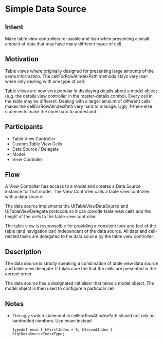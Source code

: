 # Simple Data Source 

## Intent

Make table view controllers re-usable and lean when presenting a small amount of data that may have many different types of cell.

## Motivation

Table views where originally designed for presenting large amounts of the same information. The cellForRowAtIndexPath methods stays very lean when only dealing with one type of cell. 

Table views are now very popular in displaying details about a model object (e.g. the details view controller in the master-details combo). Every cell in the table may be different. Dealing with a larger amount of different cells makes the cellForRowAtIndexPath very hard to manage. Ugly if-then-else statements make the code hard to undestand. 

## Participants

- Table View Controller
- Custom Table View Cells
- Data Source / Delagate 
- Model 
- View Controller

## Flow

A View Controller has access to a model and creates a Data Source instance for that model. 
The View Controller calls a table view controller with a data source.

The data source implements the UITableViewDataSource and UITableViewDelegate protocols so it can provide table view cells and the height of the cells to the table view controller.

The table view is responsoible for providing a consitent look and feel of the table (and navigation bar) independent of the data source. All data and cell-related tasks are delegated to the data source by the table view controller.

## Description

The data source is strictly speaking a combination of table view data source and table view delegate. It takes care the that the cells are presented in the correct order.

The data source has a designated initialiser that takes a model object. The model object is then used to configure a particular cell.


## Notes

- The ugly switch statement in cellForRowAtIndexPath should not rely on hardocded numbers. Use enum instead

	`typedef enum {
	    kFirstIndex = 0,
	    kSecondIndex
	} BigtDataSourceIndexType;`
    
